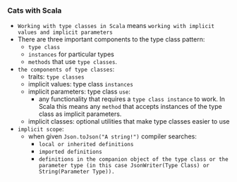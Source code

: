### Cats with Scala

- `Working with type classes in Scala` means `working with implicit values and implicit parameters`
- There are three important components to the type class pattern:
  - `type class`
  - `instances` for particular types
  - `methods` that use `type classes`.
- `the components of type classes`:
  - traits: `type classes`
  - implicit values: type class `instances`
  - implicit parameters: type class `use`:
    - any functionality that requires a `type class instance` to work. In Scala this means any `method` that accepts instances of the type class as implicit parameters.
  - implicit classes: optional utilities that make type classes easier to use
- `implicit scope`:
  - when given `Json.toJson("A string!")` compiler searches:
    - `local or inherited definitions`
    - `imported definitions`
    - `definitions in the companion object of the type class or the parameter type (in this case JsonWriter(Type Class) or String(Parameter Type)).`
